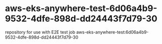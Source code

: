 # aws-eks-anywhere-test-6d06a4b9-9532-4dfe-898d-dd24443f7d79-30
repository for use with E2E test job aws-eks-anywhere-test:6d06a4b9-9532-4dfe-898d-dd24443f7d79-30
